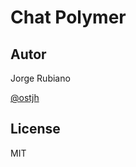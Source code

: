 Chat Polymer
=========


Autor
-----------
Jorge Rubiano

[@ostjh]


License
----

MIT

[@ostjh]:https://twitter.com/ostjh
